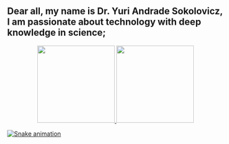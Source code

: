 ## Dear all, my name is Dr. Yuri Andrade Sokolovicz, I am passionate about technology with deep knowledge in science;
<div align="center">
  <a href="https://github.com/yurisokolovicz">
  <img height="180em" src="https://github-readme-stats.vercel.app/api?username=yurisokolovicz&show_icons=true&theme=dracula&include_all_commits=true&count_private=true"/>
  <img height="180em" src="https://github-readme-stats.vercel.app/api/top-langs/?username=yurisokolovicz&layout=compact&langs_count=7&theme=dracula"/>
</div>


![Snake animation](https://github.com/yurisokolovicz/yurisokolovicz/blob/output/github-contribution-grid-snake.svg)
